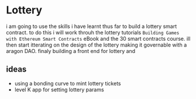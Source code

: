 # Lottery

i am going to use the skills i have learnt thus far to build a lottery smart contract. to do this i will work throuh the lottery tutorials ```Building Games with Ethereum Smart Contracts``` eBook and the 30 smart contracts course.
ill then start itterating on the design of the lottery making it governable with a aragon DAO. finaly building a front end for lottery and 

## ideas
* using a bonding curve to mint lottery tickets
* level K app for setting lottery params